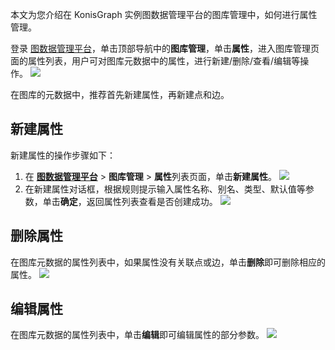 本文为您介绍在 KonisGraph 实例图数据管理平台的图库管理中，如何进行属性管理。

登录 [图数据管理平台](https://cloud.tencent.com/document/product/1366/61194#dltsjk)，单击顶部导航中的**图库管理**，单击**属性**，进入图库管理页面的属性列表，用户可对图库元数据中的属性，进行新建/删除/查看/编辑等操作。
![](https://main.qcloudimg.com/raw/b078d3f63b65e15ffb224177d2e406e2.png)

在图库的元数据中，推荐首先新建属性，再新建点和边。
## 新建属性
新建属性的操作步骤如下：
1. 在 [**图数据管理平台**](https://cloud.tencent.com/document/product/1366/61194#dltsjk) > **图库管理** > **属性**列表页面，单击**新建属性**。
![](https://main.qcloudimg.com/raw/4c062ba07dd2b66ea21ed2221c668855.png)
2. 在新建属性对话框，根据规则提示输入属性名称、别名、类型、默认值等参数，单击**确定**，返回属性列表查看是否创建成功。
![](https://main.qcloudimg.com/raw/349f3c2027f2a4bb7190cf7729569766.png)

## 删除属性
在图库元数据的属性列表中，如果属性没有关联点或边，单击**删除**即可删除相应的属性。
![](https://main.qcloudimg.com/raw/0d610bcf55eaf0267f4c6d011b7575b6.png)

## 编辑属性
在图库元数据的属性列表中，单击**编辑**即可编辑属性的部分参数。
![](https://main.qcloudimg.com/raw/947b61b21c3f06b4abe112ee6ec4dfc8.png)
